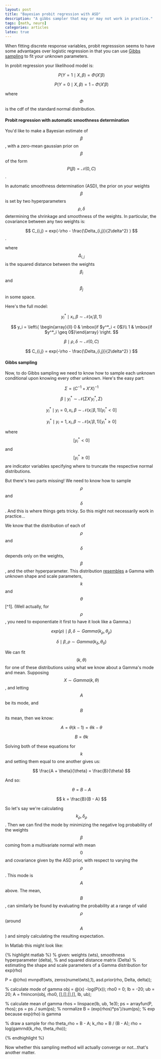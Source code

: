```yaml
---
layout: post
title: "Bayesian probit regression with ASD"
description: "A gibbs sampler that may or may not work in practice."
tags: [math, neuro]
categories: articles
latex: true
---
```


When fitting discrete response variables, probit regresssion seems to have some advantages over logistic regression in that you can use [Gibbs sampling](http://en.wikipedia.org/wiki/Probit_model#Gibbs_sampling) to fit your unknown parameters.

In probit regression your likelihood model is:

$$ P(Y = 1 \mid X, \beta) = \Phi(X'\beta) $$

$$ P(Y = 0 \mid X, \beta) = 1 - \Phi(X'\beta) $$

where $$ \Phi $$ is the cdf of the standard normal distribution.

#### Probit regression with automatic smoothness determination

You'd like to make a Bayesian estimate of $$ \beta $$, with a zero-mean gaussian prior on $$ \beta $$ of the form $$ P(\beta) = \mathcal{N}(0, C) $$.

In automatic smoothness determination (ASD), the prior on your weights $$ \beta $$ is set by two hyperparameters $$\rho, \delta$$ determining the shrinkage and smoothness of the weights. In particular, the covariance between any two weights is:

$$ C_{i,j} = exp(-\rho - \frac{\Delta_{i,j}}{2\delta^2} ) $$.

where $$ \Delta_{i,j} $$ is the squared distance between the weights $$ \beta_i $$ and $$ \beta_j $$ in some space.

Here's the full model:

$$ y^*_i \mid x_i, \beta \sim \mathcal{N}(x_i' \beta, 1) $$

$$ y_i = \left\{ \begin{array}{ll}
        0 & \mbox{if $y^*_i < 0$}\\
        1 & \mbox{if $y^*_i \geq 0$}\end{array} \right. $$

$$ \beta \mid \rho, \delta \sim \mathcal{N}(0, C) $$

$$ C_{i,j} = exp(-\rho - \frac{\Delta_{i,j}}{2\delta^2} ) $$

#### Gibbs sampling

Now, to do Gibbs sampling we need to know how to sample each unknown conditional upon knowing every other unknown. Here's the easy part:

$$ \Sigma = (C^{-1} + X'X)^{-1} $$

$$ \beta \mid y^*_i \sim \mathcal{N}(\Sigma X'y^*_i, \Sigma) $$

$$ y^*_i \mid y_i = 0, x_i, \beta \sim \mathcal{N}(x_i'\beta, 1)[y^*_i < 0] $$

$$ y^*_i \mid y_i = 1, x_i, \beta \sim \mathcal{N}(x_i'\beta, 1)[y^*_i \geq 0] $$

where $$[y^*_i < 0]$$ and $$[y^*_i \geq 0]$$ are indicator variables specifying where to truncate the respective normal distributions.

But there's two parts missing! We need to know how to sample $$\rho$$ and $$\delta$$. And this is where things gets tricky. So this might not necessarily work in practice...

We know that the distribution of each of $$\rho$$ and $$\delta$$ depends only on the weights, $$\beta$$, and the other hyperparameter. This distribution [resembles](https://github.com/mobeets/gaborMotionPulses/issues/44) a Gamma with unknown shape and scale parameters, $$k$$ and $$\theta$$[^1]. (Well actually, for $$\rho$$, you need to exponentiate it first to have it look like a Gamma.)

$$ exp(\rho) \mid \beta, \delta \sim Gamma(k_{\rho}, \theta_{\rho}) $$

$$ \delta \mid \beta, \rho \sim Gamma(k_{\delta}, \theta_{\delta}) $$

We can fit $$(k, \theta)$$ for one of these distributions using what we know about a Gamma's mode and mean. Supposing $$ X \sim Gamma(k, \theta) $$, and letting $$A$$ be its mode, and $$B$$ its mean, then we know:

$$ A = \theta (k-1) = \theta k - \theta $$

$$ B = \theta k $$

Solving both of these equations for $$k$$ and setting them equal to one another gives us:

$$ \frac{A + \theta}{\theta} = \frac{B}{\theta} $$

And so:

$$ \theta = B - A $$

$$ k = \frac{B}{B - A} $$

So let's say we're calculating $$k_{\rho}, \delta_{\rho}$$. Then we can find the mode by minimizing the negative log probability of the weights $$\beta$$ coming from a multivariate normal with mean $$0$$ and covariance given by the ASD prior, with respect to varying the $$\rho$$. This mode is $$A$$ above. The mean, $$B$$, can similarly be found by evaluating the probability at a range of valid $$\rho$$ (around $$A$$) and simply calculating the resulting expectation.

In Matlab this might look like:

{% highlight matlab %}
% given: weights (wts), smoothness hyperparameter (delta),
%     and squared distance matrix (Delta)
% estimating the shape and scale parameters of a Gamma distribution for exp(rho)

P = @(rho) mvnpdf(wts, zeros(numel(wts),1), asd.prior(rho, Delta, delta));

% calculate mode of gamma
obj = @(x) -log(P(x)); rho0 = 0; lb = -20; ub = 20;
A = fmincon(obj, rho0, [],[],[],[], lb, ub);

% calculate mean of gamma
rhos = linspace(lb, ub, 1e3);
ps = arrayfun(P, rhos);
ps = ps ./ sum(ps); % normalize
B = (exp(rhos)*ps')/sum(ps); % exp because exp(rho) is gamma

% draw a sample for rho
theta_rho = B - A;
k_rho = B / (B - A);
rho = log(gamrnd(k_rho, theta_rho));

{% endhighlight %}

Now whether this sampling method will actually converge or not...that's another matter.
